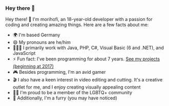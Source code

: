 ### Hey there 👋

Hey there! 👋 I'm morihofi, an 18-year-old developer with a passion for coding and creating amazing things. Here are a few facts about me:

- 🌍 I'm based Germany
- 😄 My pronouns are he/him
- 👨🏻‍💻 I primarily work with Java, PHP, C#, Visual Basic (6 and .NET), and JavaScript
- ⚡ Fun fact: I've been programming for about 7 years. [See my projects (beginning at 2017)](https://morihofi.de/projects.php?mtm_campaign=github-profile)
- 🎮 Besides programming, I'm an avid gamer
- 🎬 I also have a keen interest in video editing and cutting. It's a creative outlet for me, and I enjoy creating visually appealing content
- 🏳‍🌈 I'm proud to be a member of the LGBTQ+ community
- 🐾 Additionally, I'm a furry (you may have noticed)


<!--
**morihofi/morihofi** is a ✨ _special_ ✨ repository because its `README.md` (this file) appears on your GitHub profile.

Here are some ideas to get you started:

- 🔭 I’m currently working on ...
- 🌱 I’m currently learning ...
- 👯 I’m looking to collaborate on ...
- 🤔 I’m looking for help with ...
- 💬 Ask me about ...
- 📫 How to reach me: ...
- 😄 Pronouns: ...
- ⚡ Fun fact: ...
-->
